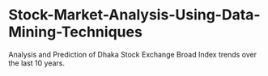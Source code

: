 # Stock-Market-Analysis-Using-Data-Mining-Techniques
Analysis and Prediction of Dhaka Stock Exchange Broad Index trends over the last 10 years.
